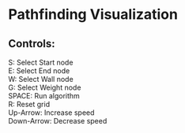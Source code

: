 # Pathfinding Visualization

## Controls:<br />
S: Select Start node<br />
E: Select End node<br />
W: Select Wall node<br />
G: Select Weight node<br />
SPACE: Run algorithm<br />
R: Reset grid<br />
Up-Arrow: Increase speed<br />
Down-Arrow: Decrease speed
